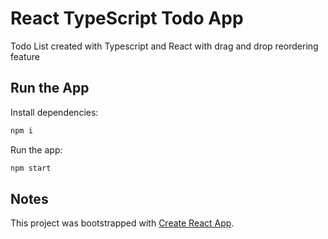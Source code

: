 # React TypeScript Todo App

Todo List created with Typescript and React with drag and drop reordering feature

## Run the App

Install dependencies:

```bash
npm i
```

Run the app:

```bash
npm start
```

## Notes

This project was bootstrapped with [Create React App](https://github.com/facebook/create-react-app).

